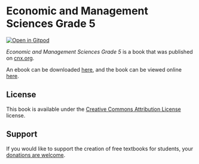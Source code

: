 # Economic and Management Sciences Grade 5

[![Open in Gitpod](https://gitpod.io/button/open-in-gitpod.svg)](https://gitpod.io/from-referrer/)

_Economic and Management Sciences Grade 5_ is a book that was published on [cnx.org](https://cnx.org/).

An ebook can be downloaded [here](https://github.com/cnx-user-books/cnxbook-economic-and-management-sciences-grade-5/releases/latest), and the book can be viewed online [here](https://github.com/cnx-user-books/cnxbook-economic-and-management-sciences-grade-5/releases/latest).

## License
This book is available under the [Creative Commons Attribution License](./LICENSE) license.

## Support
If you would like to support the creation of free textbooks for students, your [donations are welcome](https://riceconnect.rice.edu/donation/support-openstax-banner).
